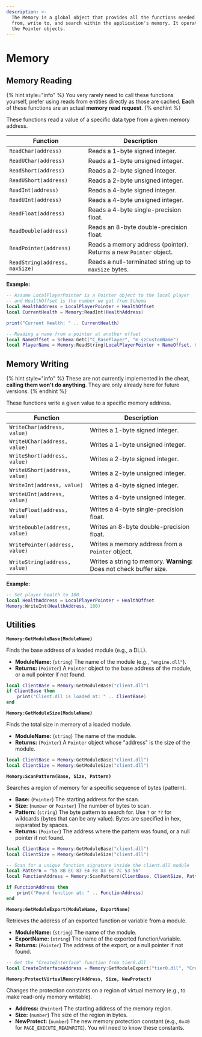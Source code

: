 ```yaml
---
description: >-
  The Memory is a global object that provides all the functions needed to read
  from, write to, and search within the application's memory. It operates using
  the Pointer objects.
---
```


# Memory

## Memory Reading

{% hint style="info" %}
You very rarely need to call these functions yourself, prefer using reads from entities directly as those are cached. **Each** of these functions are an actual **memory read request**.
{% endhint %}

These functions read a value of a specific data type from a given memory address.

| Function                       | Description                                                       |
| ------------------------------ | ----------------------------------------------------------------- |
| `ReadChar(address)`            | Reads a 1-byte signed integer.                                    |
| `ReadUChar(address)`           | Reads a 1-byte unsigned integer.                                  |
| `ReadShort(address)`           | Reads a 2-byte signed integer.                                    |
| `ReadUShort(address)`          | Reads a 2-byte unsigned integer.                                  |
| `ReadInt(address)`             | Reads a 4-byte signed integer.                                    |
| `ReadUInt(address)`            | Reads a 4-byte unsigned integer.                                  |
| `ReadFloat(address)`           | Reads a 4-byte single-precision float.                            |
| `ReadDouble(address)`          | Reads an 8-byte double-precision float.                           |
| `ReadPointer(address)`         | Reads a memory address (pointer). Returns a new `Pointer` object. |
| `ReadString(address, maxSize)` | Reads a null-terminated string up to `maxSize` bytes.             |

**Example:**

```lua
-- Assume LocalPlayerPointer is a Pointer object to the local player
-- and HealthOffset is the number we got from Schema
local HealthAddress = LocalPlayerPointer + HealthOffset
local CurrentHealth = Memory:ReadInt(HealthAddress)

print("Current Health: " .. CurrentHealth)

-- Reading a name from a pointer at another offset
local NameOffset = Schema:GetC("C_BasePlayer", "m_szCustomName")
local PlayerName = Memory:ReadString(LocalPlayerPointer + NameOffset, 64)
```

## Memory Writing

{% hint style="info" %}
These are not currently implemented in the cheat, **calling them won't do anything**. They are only already here for future versions.
{% endhint %}

These functions write a given value to a specific memory address.

| Function                       | Description                                                         |
| ------------------------------ | ------------------------------------------------------------------- |
| `WriteChar(address, value)`    | Writes a 1-byte signed integer.                                     |
| `WriteUChar(address, value)`   | Writes a 1-byte unsigned integer.                                   |
| `WriteShort(address, value)`   | Writes a 2-byte signed integer.                                     |
| `WriteUShort(address, value)`  | Writes a 2-byte unsigned integer.                                   |
| `WriteInt(address, value)`     | Writes a 4-byte signed integer.                                     |
| `WriteUInt(address, value)`    | Writes a 4-byte unsigned integer.                                   |
| `WriteFloat(address, value)`   | Writes a 4-byte single-precision float.                             |
| `WriteDouble(address, value)`  | Writes an 8-byte double-precision float.                            |
| `WritePointer(address, value)` | Writes a memory address from a `Pointer` object.                    |
| `WriteString(address, value)`  | Writes a string to memory. **Warning:** Does not check buffer size. |

**Example:**

```lua
-- Set player health to 100
local HealthAddress = LocalPlayerPointer + HealthOffset
Memory:WriteInt(HealthAddress, 100)
```

## Utilities

**`Memory:GetModuleBase(ModuleName)`**

Finds the base address of a loaded module (e.g., a DLL).

* **ModuleName:** (`string`) The name of the module (e.g., `"engine.dll"`).
* **Returns:** (`Pointer`) A `Pointer` object to the base address of the module, or a null pointer if not found.

```lua
local ClientBase = Memory:GetModuleBase("client.dll")
if ClientBase then
    print("Client.dll is loaded at: " .. ClientBase)
end
```

**`Memory:GetModuleSize(ModuleName)`**

Finds the total size in memory of a loaded module.

* **ModuleName:** (`string`) The name of the module.
* **Returns:** (`Pointer`) A `Pointer` object whose "address" is the size of the module.

```lua
local ClientBase = Memory:GetModuleBase("client.dll")
local ClientSize = Memory:GetModuleSize("client.dll")
```

**`Memory:ScanPattern(Base, Size, Pattern)`**

Searches a region of memory for a specific sequence of bytes (pattern).

* **Base:** (`Pointer`) The starting address for the scan.
* **Size:** (`number` or `Pointer`) The number of bytes to scan.
* **Pattern:** (`string`) The byte pattern to search for. Use `?` or `??` for wildcards (bytes that can be any value). Bytes are specified in hex, separated by spaces.
* **Returns:** (`Pointer`) The address where the pattern was found, or a null pointer if not found.

```lua
local ClientBase = Memory:GetModuleBase("client.dll")
local ClientSize = Memory:GetModuleSize("client.dll")

-- Scan for a unique function signature inside the client.dll module
local Pattern = "55 8B EC 83 E4 F8 83 EC 7C 53 56"
local FunctionAddress = Memory:ScanPattern(ClientBase, ClientSize, Pattern)

if FunctionAddress then
    print("Found function at: " .. FunctionAddress)
end
```

**`Memory:GetModuleExport(ModuleName, ExportName)`**

Retrieves the address of an exported function or variable from a module.

* **ModuleName:** (`string`) The name of the module.
* **ExportName:** (`string`) The name of the exported function/variable.
* **Returns:** (`Pointer`) The address of the export, or a null pointer if not found.

```lua
-- Get the "CreateInterface" function from tier0.dll
local CreateInterfaceAddress = Memory:GetModuleExport("tier0.dll", "CreateInterface")
```

**`Memory:ProtectVirtualMemory(Address, Size, NewProtect)`**

Changes the protection constants on a region of virtual memory (e.g., to make read-only memory writable).

* **Address:** (`Pointer`) The starting address of the memory region.
* **Size:** (`number`) The size of the region in bytes.
* **NewProtect:** (`number`) The new memory protection constant (e.g., `0x40` for `PAGE_EXECUTE_READWRITE`). You will need to know these constants.
